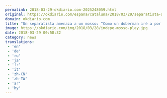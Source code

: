 ```yaml
---
permalink: 2018-03-29-okdiario.com-2025248059.html
original: https://okdiario.com/espana/cataluna/2018/03/29/separatista-amenaza-mosso-si-rompen-cara-tu-moriras-conmigo-2039874
domain: okdiario.com
title: "Un separatista amenaza a un mosso: “Como un doberman iré a por ti, si me rompen la cara tú morirás”"
image: https://okdiario.com/img/2018/03/28/indepe-mosso-play.jpg
date: 2018-03-29 00:58:32
category: news
translations: 
 - 'en'
 - 'de'
 - 'ru'
 - 'ja'
 - 'fr'
 - 'it'
 - 'zh-CN'
 - 'zh-TW'
 - 'ar'
 - 'hy'
---
```


